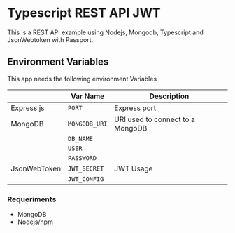 # Typescript REST API JWT
This is a REST API example using Nodejs, Mongodb, Typescript and JsonWebtoken with Passport.
## Environment Variables
This app needs the following environment Variables

|                |Var Name                       |Description                   |
|----------------|-------------------------------|------------------------------|
|Express js      |`PORT`                         |Express port                  |
|MongoDB         |`MONGODB_URI`                  |URI used to connect to a MongoDB|
|                |`DB_NAME` 
|                |`USER`                      
|                |`PASSWORD`                   
|JsonWebToken    |`JWT_SECRET`                   |JWT Usage                     |
|                |`JWT_CONFIG`    

### Requeriments
- MongoDB
- Nodejs/npm